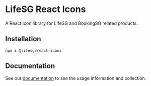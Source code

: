 # LifeSG React Icons

A React icon library for LifeSG and BookingSG related products.

## Installation

```
npm i @lifesg/react-icons
```

## Documentation

See our [documentation](https://designsystem.life.gov.sg/reacticons/index.html?path=/story/getting-started--page) to see the usage information and collection.
